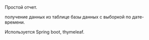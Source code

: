 Простой отчет.

получение данных из таблице базы данных с выборкой по дате-времени. 

Используется Spring boot, thymeleaf.
